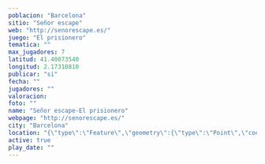 ```yaml
---
poblacion: "Barcelona"
sitio: "Señor escape"
web: "http://senorescape.es/"
juego: "El prisionero"
tematica: ""
max_jugadores: 7
latitud: 41.40073540
longitud: 2.17310810
publicar: "si"
fecha: ""
jugadores: ""
valoracion: 
foto: ""
name: "Señor escape-El prisionero"
webpage: "http://senorescape.es/"
city: "Barcelona"
location: "{\"type\":\"Feature\",\"geometry\":{\"type\":\"Point\",\"coordinates\":[\"41,40073540\",\"2,17310810\"]}}"
active: true
play_date: ""
---
```

